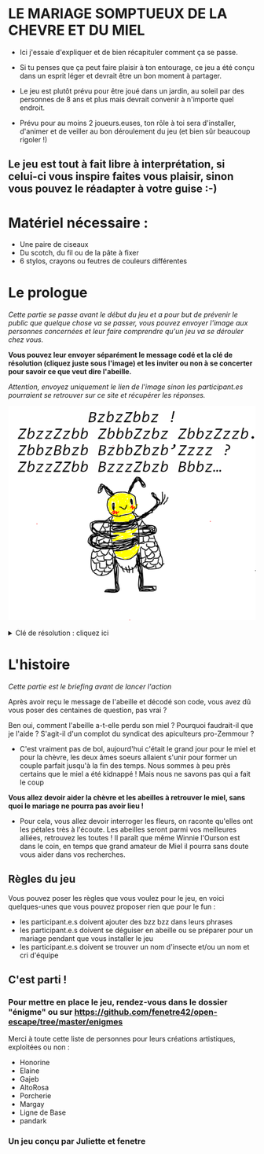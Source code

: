 # LE MARIAGE SOMPTUEUX DE LA CHEVRE ET DU MIEL

- Ici j'essaie d'expliquer et de bien récapituler comment ça se passe.

- Si tu penses que ça peut faire plaisir à ton entourage, ce jeu a été conçu dans un esprit léger et devrait être un bon moment à partager. 

- Le jeu est plutôt prévu pour être joué dans un jardin, au soleil par des personnes de 8 ans et plus mais devrait convenir à n'importe quel endroit. 

- Prévu pour au moins 2 joueurs.euses, ton rôle à toi sera d'installer, d'animer et de veiller au bon déroulement du jeu (et bien sûr beaucoup rigoler !)

## Le jeu est tout à fait libre à interprétation, si celui-ci vous inspire faites vous plaisir, sinon vous pouvez le réadapter à votre guise :-)

# Matériel nécessaire :

- Une paire de ciseaux
- Du scotch, du fil ou de la pâte à fixer
- 6 stylos, crayons ou feutres de couleurs différentes

# Le prologue

*Cette partie se passe avant le début du jeu et a pour but de prévenir le public que quelque chose va se passer, vous pouvez envoyer l'image aux personnes concernées et leur faire comprendre qu'un jeu va se dérouler chez vous.*

**Vous pouvez leur envoyer séparément le message codé et la clé de résolution (cliquez juste sous l'image) et les inviter ou non à se concerter pour savoir ce que veut dire l'abeille.**

*Attention, envoyez uniquement le lien de l'image sinon les participant.es pourraient se retrouver sur ce site et récupérer les réponses.*

![](./img/img02.png)

<details>
  <summary>Clé de résolution : cliquez ici</summary>
  
  ![](./img/clé_résolution1.png)
  
</details>


# L'histoire

*Cette partie est le briefing avant de lancer l'action*

Après avoir reçu le message de l'abeille et décodé son code, vous avez dû vous poser des centaines de question, pas vrai ?

Ben oui, comment l'abeille a-t-elle perdu son miel ? Pourquoi faudrait-il que je l'aide ? S'agit-il d'un complot du syndicat des apiculteurs pro-Zemmour ? 

- C'est vraiment pas de bol, aujourd'hui c'était le grand jour pour le miel et pour la chèvre, les deux âmes soeurs allaient s'unir pour former un couple parfait jusqu'à la fin des temps. Nous sommes à peu près certains que le miel a été kidnappé ! Mais nous ne savons pas qui a fait le coup

**Vous allez devoir aider la chèvre et les abeilles à retrouver le miel, sans quoi le mariage ne pourra pas avoir lieu !**

- Pour cela, vous allez devoir interroger les fleurs, on raconte qu'elles ont les pétales très à l'écoute. 
Les abeilles seront parmi vos meilleures alliées, retrouvez les toutes ! 
Il paraît que même Winnie l'Ourson est dans le coin, en temps que grand amateur de Miel il pourra sans doute vous aider dans vos recherches.

## Règles du jeu

Vous pouvez poser les règles que vous voulez pour le jeu, en voici quelques-unes que vous pouvez proposer rien que pour le fun :
- les participant.e.s doivent ajouter des bzz bzz dans leurs phrases
- les participant.e.s doivent se déguiser en abeille ou se préparer pour un mariage pendant que vous installer le jeu
- les participant.e.s doivent se trouver un nom d'insecte et/ou un nom et cri d'équipe

## C'est parti !

### Pour mettre en place le jeu, rendez-vous dans le dossier "énigme" ou sur https://github.com/fenetre42/open-escape/tree/master/enigmes

Merci à toute cette liste de personnes pour leurs créations artistiques, exploitées ou non :

- Honorine
- Elaine
- Gajeb
- AltoRosa
- Porcherie
- Margay
- Ligne de Base
- pandark

### Un jeu conçu par Juliette et fenetre
